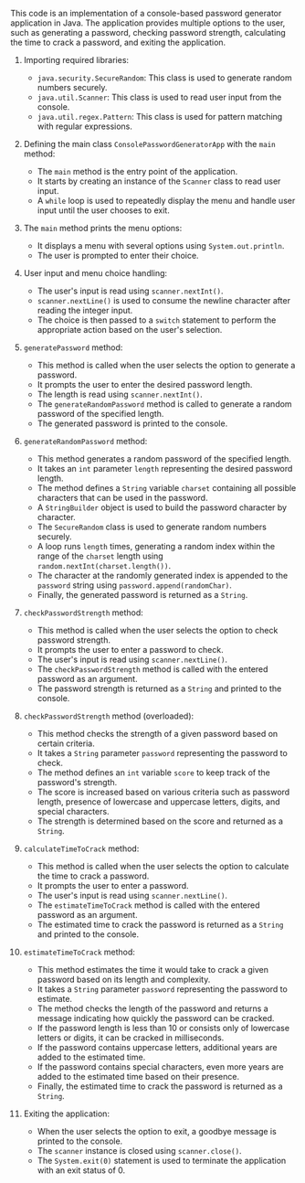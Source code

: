 This code is an implementation of a console-based password generator application in Java. The application provides multiple options to the user, such as generating a password, checking password strength, calculating the time to crack a password, and exiting the application.

1. Importing required libraries:
   - `java.security.SecureRandom`: This class is used to generate random numbers securely.
   - `java.util.Scanner`: This class is used to read user input from the console.
   - `java.util.regex.Pattern`: This class is used for pattern matching with regular expressions.

2. Defining the main class `ConsolePasswordGeneratorApp` with the `main` method:
   - The `main` method is the entry point of the application.
   - It starts by creating an instance of the `Scanner` class to read user input.
   - A `while` loop is used to repeatedly display the menu and handle user input until the user chooses to exit.

3. The `main` method prints the menu options:
   - It displays a menu with several options using `System.out.println`.
   - The user is prompted to enter their choice.

4. User input and menu choice handling:
   - The user's input is read using `scanner.nextInt()`.
   - `scanner.nextLine()` is used to consume the newline character after reading the integer input.
   - The choice is then passed to a `switch` statement to perform the appropriate action based on the user's selection.

5. `generatePassword` method:
   - This method is called when the user selects the option to generate a password.
   - It prompts the user to enter the desired password length.
   - The length is read using `scanner.nextInt()`.
   - The `generateRandomPassword` method is called to generate a random password of the specified length.
   - The generated password is printed to the console.

6. `generateRandomPassword` method:
   - This method generates a random password of the specified length.
   - It takes an `int` parameter `length` representing the desired password length.
   - The method defines a `String` variable `charset` containing all possible characters that can be used in the password.
   - A `StringBuilder` object is used to build the password character by character.
   - The `SecureRandom` class is used to generate random numbers securely.
   - A loop runs `length` times, generating a random index within the range of the `charset` length using `random.nextInt(charset.length())`.
   - The character at the randomly generated index is appended to the `password` string using `password.append(randomChar)`.
   - Finally, the generated password is returned as a `String`.

7. `checkPasswordStrength` method:
   - This method is called when the user selects the option to check password strength.
   - It prompts the user to enter a password to check.
   - The user's input is read using `scanner.nextLine()`.
   - The `checkPasswordStrength` method is called with the entered password as an argument.
   - The password strength is returned as a `String` and printed to the console.

8. `checkPasswordStrength` method (overloaded):
   - This method checks the strength of a given password based on certain criteria.
   - It takes a `String` parameter `password` representing the password to check.
   - The method defines an `int` variable `score` to keep track of the password's strength.
   - The score is increased based on various criteria such as password length, presence of lowercase and uppercase letters, digits, and special characters.
   - The strength is determined based on the score and returned as a `String`.

9. `calculateTimeToCrack` method:
   - This method is called when the user selects the option to calculate the time to crack a password.
   - It prompts the user to enter a password.
   - The user's input is read using `scanner.nextLine()`.
   - The `estimateTimeToCrack` method is called with the entered password as an argument.
   - The estimated time to crack the password is returned as a `String` and printed to the console.

10. `estimateTimeToCrack` method:
    - This method estimates the time it would take to crack a given password based on its length and complexity.
    - It takes a `String` parameter `password` representing the password to estimate.
    - The method checks the length of the password and returns a message indicating how quickly the password can be cracked.
    - If the password length is less than 10 or consists only of lowercase letters or digits, it can be cracked in milliseconds.
    - If the password contains uppercase letters, additional years are added to the estimated time.
    - If the password contains special characters, even more years are added to the estimated time based on their presence.
    - Finally, the estimated time to crack the password is returned as a `String`.

11. Exiting the application:
    - When the user selects the option to exit, a goodbye message is printed to the console.
    - The `scanner` instance is closed using `scanner.close()`.
    - The `System.exit(0)` statement is used to terminate the application with an exit status of 0.

